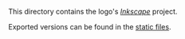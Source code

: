 This directory contains the logo's _[Inkscape](https://inkscape.org/)_ project.

Exported versions can be found in the [static files](../static/).
